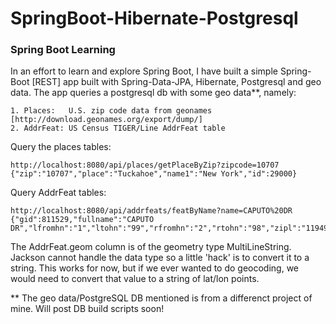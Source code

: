 # SpringBoot-Hibernate-Postgresql

<h3>Spring Boot Learning</h3>
In an effort to learn and explore Spring Boot, I have built a simple Spring-Boot [REST] app built with Spring-Data-JPA, Hibernate, Postgresql and geo data. 
The app queries a postgresql db with some geo data**, namely:

    1. Places:   U.S. zip code data from geonames [http://download.geonames.org/export/dump/] 
    2. AddrFeat: US Census TIGER/Line AddrFeat table 

Query the places tables:

    http://localhost:8080/api/places/getPlaceByZip?zipcode=10707
    {"zip":"10707","place":"Tuckahoe","name1":"New York","id":29000}
    
Query AddrFeat tables:
    
    http://localhost:8080/api/addrfeats/featByName?name=CAPUTO%20DR
    {"gid":811529,"fullname":"CAPUTO DR","lfromhn":"1","ltohn":"99","rfromhn":"2","rtohn":"98","zipl":"11949","zipr":"11949","geom":"01050000000100000001020000000E000000CB7EDDE9CE3252C0575EF23FF96D4440B43C0FEECE3252C072BED87BF16D4440A2EBC20FCE3252C070D1C952EB6D444026FE28EACC3252C06CB07092E66D4440118C834BC73252C0B1868BDCD36D4440232BBF0CC63252C078245E9ECE6D444053C90050C53252C098D9E731CA6D44402A1C412AC53252C035B05582C56D4440F38C7DC9C63252C0E07F2BD9B16D4440412AC58EC63252C0CABF9657AE6D4440890AD5CDC53252C07E8AE3C0AB6D44409BA9108FC43252C0971AA19FA96D4440F6285C8FC23252C0EBA86A82A86D44403C6A4C88B93252C0E61F7D93A66D4440","name":"CAPUTO","predirabrv":null,"pretypabrv":null,"suftypabrv":"DR"}
     
The AddrFeat.geom column is of the geometry type MultiLineString. Jackson cannot handle the data type so a little 'hack' is to convert it to a string. This works for now, but if we ever wanted to do geocoding, we would need to convert that value to a string of lat/lon points.


** The geo data/PostgreSQL DB mentioned is from a differenct project of mine. Will post DB build scripts soon!
